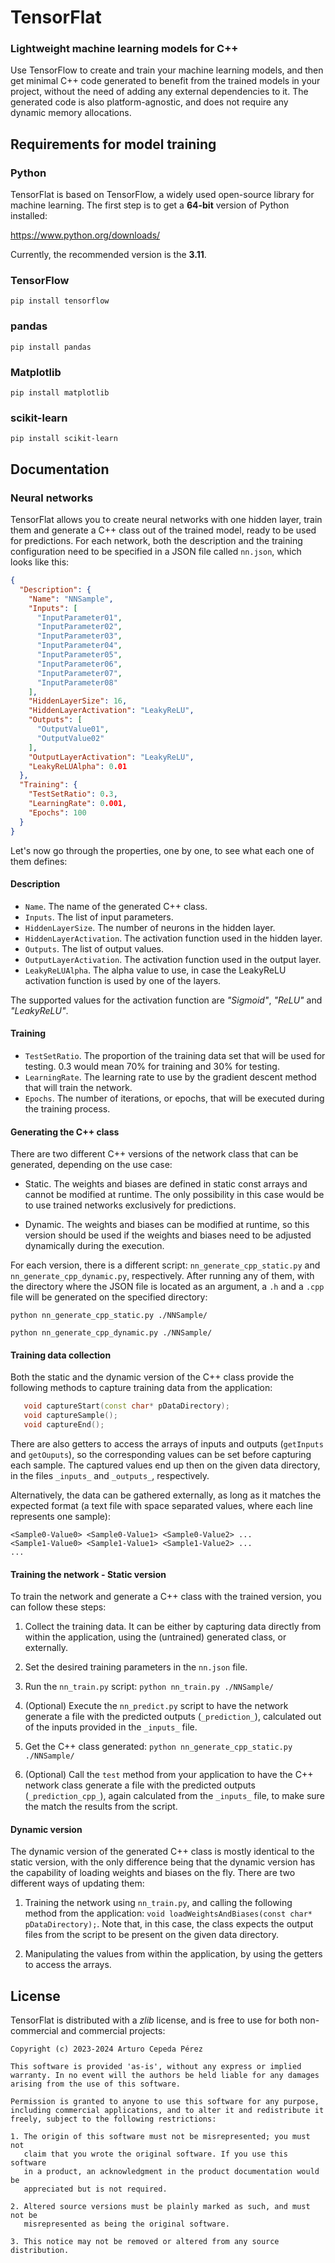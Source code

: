 # TensorFlat
### Lightweight machine learning models for C++

Use TensorFlow to create and train your machine learning models, and then get minimal C++ code generated to benefit from the trained models in your project, without the need of adding any external dependencies to it. The generated code is also platform-agnostic, and does not require any dynamic memory allocations.


## Requirements for model training
### Python

TensorFlat is based on TensorFlow, a widely used open-source library for machine learning. The first step is to get a **64-bit** version of Python installed:

https://www.python.org/downloads/

Currently, the recommended version is the **3.11**.

### TensorFlow

```console
pip install tensorflow
```

### pandas

```console
pip install pandas
```

### Matplotlib

```console
pip install matplotlib
```

### scikit-learn

```console
pip install scikit-learn
```


## Documentation
### Neural networks

TensorFlat allows you to create neural networks with one hidden layer, train them and generate a C++ class out of the trained model, ready to be used for predictions. For each network, both the description and the training configuration need to be specified in a JSON file called `nn.json`, which looks like this:

```json
{
  "Description": {
    "Name": "NNSample",
    "Inputs": [
      "InputParameter01",
      "InputParameter02",
      "InputParameter03",
      "InputParameter04",
      "InputParameter05",
      "InputParameter06",
      "InputParameter07",
      "InputParameter08"
    ],
    "HiddenLayerSize": 16,
    "HiddenLayerActivation": "LeakyReLU",
    "Outputs": [
      "OutputValue01",
      "OutputValue02"
    ],
    "OutputLayerActivation": "LeakyReLU",
    "LeakyReLUAlpha": 0.01
  },
  "Training": {
    "TestSetRatio": 0.3,
    "LearningRate": 0.001,
    "Epochs": 100
  }
}
```

Let's now go through the properties, one by one, to see what each one of them defines:

#### Description

* `Name`. The name of the generated C++ class.
* `Inputs`. The list of input parameters.
* `HiddenLayerSize`. The number of neurons in the hidden layer.
* `HiddenLayerActivation`. The activation function used in the hidden layer.
* `Outputs`. The list of output values.
* `OutputLayerActivation`. The activation function used in the output layer.
* `LeakyReLUAlpha`. The alpha value to use, in case the LeakyReLU activation function is used by one of the layers.

The supported values for the activation function are *"Sigmoid"*, *"ReLU"* and *"LeakyReLU"*.

#### Training

* `TestSetRatio`. The proportion of the training data set that will be used for testing. 0.3 would mean 70% for training and 30% for testing.
* `LearningRate`. The learning rate to use by the gradient descent method that will train the network.
* `Epochs`. The number of iterations, or epochs, that will be executed during the training process.

#### Generating the C++ class

There are two different C++ versions of the network class that can be generated, depending on the use case:

* Static. The weights and biases are defined in static const arrays and cannot be modified at runtime. The only possibility in this case would be to use trained networks exclusively for predictions.

* Dynamic. The weights and biases can be modified at runtime, so this version should be used if the weights and biases need to be adjusted dynamically during the execution.

For each version, there is a different script: `nn_generate_cpp_static.py` and `nn_generate_cpp_dynamic.py`, respectively. After running any of them, with the directory where the JSON file is located as an argument, a `.h` and a `.cpp` file will be generated on the specified directory:

```console
python nn_generate_cpp_static.py ./NNSample/
```

```console
python nn_generate_cpp_dynamic.py ./NNSample/
```

#### Training data collection

Both the static and the dynamic version of the C++ class provide the following methods to capture training data from the application:

```cpp
   void captureStart(const char* pDataDirectory);
   void captureSample();
   void captureEnd();
```

There are also getters to access the arrays of inputs and outputs (`getInputs` and `getOuputs`), so the corresponding values can be set before capturing each sample. The captured values end up then on the given data directory, in the files `_inputs_` and `_outputs_`, respectively.

Alternatively, the data can be gathered externally, as long as it matches the expected format (a text file with space separated values, where each line represents one sample):

```
<Sample0-Value0> <Sample0-Value1> <Sample0-Value2> ...
<Sample1-Value0> <Sample1-Value1> <Sample1-Value2> ...
...
```

#### Training the network - Static version

To train the network and generate a C++ class with the trained version, you can follow these steps:

1. Collect the training data. It can be either by capturing data directly from within the application, using the (untrained) generated class, or externally.

2. Set the desired training parameters in the `nn.json` file.

3. Run the `nn_train.py` script:  `python nn_train.py ./NNSample/`

4. (Optional) Execute the `nn_predict.py` script to have the network generate a file with the predicted outputs (`_prediction_`), calculated out of the inputs provided in the `_inputs_` file.

5. Get the C++ class generated:  `python nn_generate_cpp_static.py ./NNSample/`

6. (Optional) Call the `test` method from your application to have the C++ network class generate a file with the predicted outputs (`_prediction_cpp_`), again calculated from the `_inputs_` file, to make sure the match the results from the script.


#### Dynamic version

The dynamic version of the generated C++ class is mostly identical to the static version, with the only difference being that the dynamic version has the capability of loading weights and biases on the fly. There are two different ways of updating them:

1. Training the network using `nn_train.py`, and calling the following method from the application:  `void loadWeightsAndBiases(const char* pDataDirectory);`. Note that, in this case, the class expects the output files from the script to be present on the given data directory.

2. Manipulating the values from within the application, by using the getters to access the arrays.


## License

TensorFlat is distributed with a *zlib* license, and is free to use for both non-commercial and commercial projects:

```
Copyright (c) 2023-2024 Arturo Cepeda Pérez

This software is provided 'as-is', without any express or implied
warranty. In no event will the authors be held liable for any damages
arising from the use of this software.

Permission is granted to anyone to use this software for any purpose,
including commercial applications, and to alter it and redistribute it
freely, subject to the following restrictions:

1. The origin of this software must not be misrepresented; you must not
   claim that you wrote the original software. If you use this software
   in a product, an acknowledgment in the product documentation would be
   appreciated but is not required.

2. Altered source versions must be plainly marked as such, and must not be
   misrepresented as being the original software.

3. This notice may not be removed or altered from any source distribution.
```

